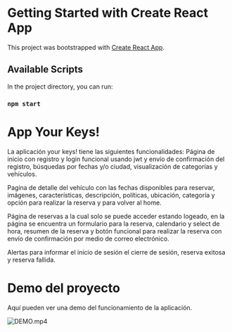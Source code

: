 # Getting Started with Create React App

This project was bootstrapped with [Create React App](https://github.com/facebook/create-react-app).

## Available Scripts

In the project directory, you can run:

### `npm start`


# App Your Keys!

La aplicación your keys! tiene las siguientes funcionalidades:
Página de inicio con registro y login funcional usando jwt y envío de confirmación del registro, búsquedas por fechas y/o ciudad, visualización de categorías y vehículos.

Pagina de detalle del vehículo con las fechas disponibles para reservar, imágenes, características, descripción, políticas, ubicación, categoría y opción para realizar la reserva y para volver al home.

Página de reservas a la cual solo se puede acceder estando logeado, en la página se encuentra un formulario para la reserva, calendario y select de hora, resumen de la reserva y botón funcional para realizar la reserva con envío de confirmación por medio de correo electrónico. 

Alertas para informar el inicio de sesión el cierre de sesión, reserva exitosa y reserva fallida.


# Demo del proyecto

Aquí pueden ver una demo del funcionamiento de la aplicación.

![DEMO.mp4](https://drive.google.com/drive/folders/1MuLVqLc6NdrRd2-ogoZ10vx_pt5eOIeA?usp=sharing)
